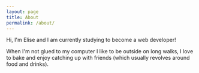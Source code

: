 ```yaml
---
layout: page
title: About
permalink: /about/
---
```


Hi, I'm Elise and I am currently studying to become a web developer!

When I'm not glued to my computer I like to be outside on long walks, I love to bake and enjoy catching up with friends (which usually revolves around food and drinks). 
